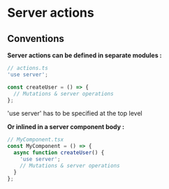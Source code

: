 <!-- .slide: class="two-column with-code " -->

# Server actions

## Conventions

**Server actions can be defined in separate modules :**

```js
// actions.ts
'use server';

const createUser = () => {
  // Mutations & server operations
};
```

'use server' has to be specified at the top level

<div>

**Or inlined in a server component body :**

```jsx
// MyComponent.tsx
const MyComponent = () => {
  async function createUser() {
    'use server';
    // Mutations & server operations
  }
};
```

</div>
<!-- .element: class="fragment" data-fragment-index="1"-->
